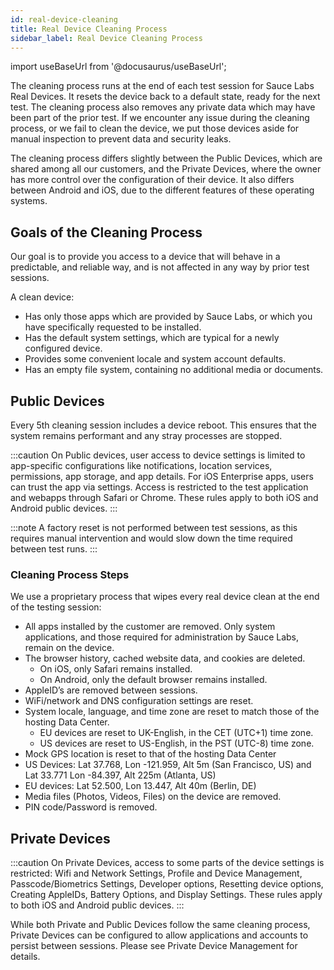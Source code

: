 ```yaml
---
id: real-device-cleaning
title: Real Device Cleaning Process
sidebar_label: Real Device Cleaning Process
---
```


import useBaseUrl from '@docusaurus/useBaseUrl';

The cleaning process runs at the end of each test session for Sauce Labs Real Devices. It resets the device back to a default state, ready for the next test. The cleaning process also removes any private data which may have been part of the prior test. If we encounter any issue during the cleaning process, or we fail to clean the device, we put those devices aside for manual inspection to prevent data and security leaks.

The cleaning process differs slightly between the Public Devices, which are shared among all our customers, and the Private Devices, where the owner has more control over the configuration of their device. It also differs between Android and iOS, due to the different features of these operating systems.

## Goals of the Cleaning Process

Our goal is to provide you access to a device that will behave in a predictable, and reliable way, and is not affected in any way by prior test sessions.

A clean device:

- Has only those apps which are provided by Sauce Labs, or which you have specifically requested to be installed.
- Has the default system settings, which are typical for a newly configured device.
- Provides some convenient locale and system account defaults.
- Has an empty file system, containing no additional media or documents.


## Public Devices

Every 5th cleaning session includes a device reboot. This ensures that the system remains
performant and any stray processes are stopped.

:::caution
On Public devices, user access to device settings is limited to app-specific configurations like notifications, location services, permissions, app storage, and app details. For iOS Enterprise apps, users can trust the app via settings. Access is restricted to the test application and webapps through Safari or Chrome. These rules apply to both iOS and Android public devices.
:::

:::note
A factory reset is not performed between test sessions, as this requires manual intervention and would slow down the time required between test runs.
:::

### Cleaning Process Steps

We use a proprietary process that wipes every real device clean at the end of the testing session:

- All apps installed by the customer are removed. Only system applications, and those required for administration by Sauce Labs, remain on the device.
- The browser history, cached website data, and cookies are deleted.
  - On iOS, only Safari remains installed.
  - On Android, only the default browser remains installed.
- AppleID’s are removed between sessions.
- WiFi/network and DNS configuration settings are reset.
- System locale, language, and time zone are reset to match those of the hosting Data Center.
  - EU devices are reset to UK-English, in the CET (UTC+1) time zone.
  - US devices are reset to US-English, in the PST (UTC-8) time zone.
- Mock GPS location is reset to that of the hosting Data Center
- US Devices: Lat 37.768, Lon -121.959, Alt 5m (San Francisco, US) and Lat 33.771 Lon -84.397, Alt 225m (Atlanta, US)
- EU devices: Lat 52.500, Lon 13.447, Alt 40m (Berlin, DE)
- Media files (Photos, Videos, Files) on the device are removed.
- PIN code/Password is removed.

## Private Devices

:::caution
On Private Devices, access to some parts of the device settings is restricted: Wifi and Network Settings, Profile and Device Management, Passcode/Biometrics Settings, Developer options, Resetting device options, Creating AppleIDs, Battery Options, and Display Settings.  These rules apply to both iOS and Android public devices.
:::

While both Private and Public Devices follow the same cleaning process, Private Devices can be configured to allow applications and accounts to persist between sessions. Please see Private Device Management for details.


